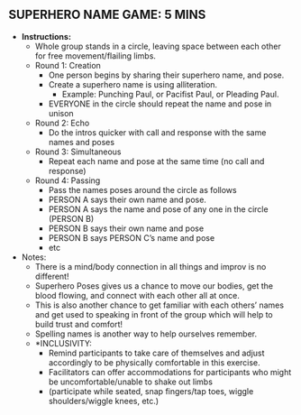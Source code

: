 ## SUPERHERO NAME GAME: 5 MINS

* **Instructions:**  
  * Whole group stands in a circle, leaving space between each other for free movement/flailing limbs.   
  * Round 1: Creation  
    * One person begins by sharing their superhero name, and pose.   
    * Create a superhero name is using alliteration.   
      * Example: Punching Paul, or Pacifist Paul, or Pleading Paul.  
    * EVERYONE in the circle should repeat the name and pose in unison  
  * Round 2: Echo  
    * Do the intros quicker with call and response with the same names and poses  
  * Round 3: Simultaneous  
    * Repeat each name and pose at the same time (no call and response)  
  * Round 4: Passing  
    * Pass the names poses around the circle as follows  
    * PERSON A says their own name and pose.  
    * PERSON A says the name and pose of any one in the circle (PERSON B)  
    * PERSON B says their own name and pose  
    * PERSON B says PERSON C’s name and pose  
    * etc  
* Notes:    
  * There is a mind/body connection in all things and improv is no different\!    
  * Superhero Poses gives us a chance to move our bodies, get the blood flowing, and connect with each other all at once.    
  * This is also another chance to get familiar with each others’ names and get used to speaking in front of the group which will help to build trust and comfort\!  
  * Spelling names is another way to help ourselves remember.   
  * \*INCLUSIVITY:   
    * Remind participants to take care of themselves and adjust accordingly to be physically comfortable in this exercise.    
    * Facilitators can offer accommodations for participants who might be uncomfortable/unable to shake out limbs   
    * (participate while seated, snap fingers/tap toes, wiggle shoulders/wiggle knees, etc.)

## 